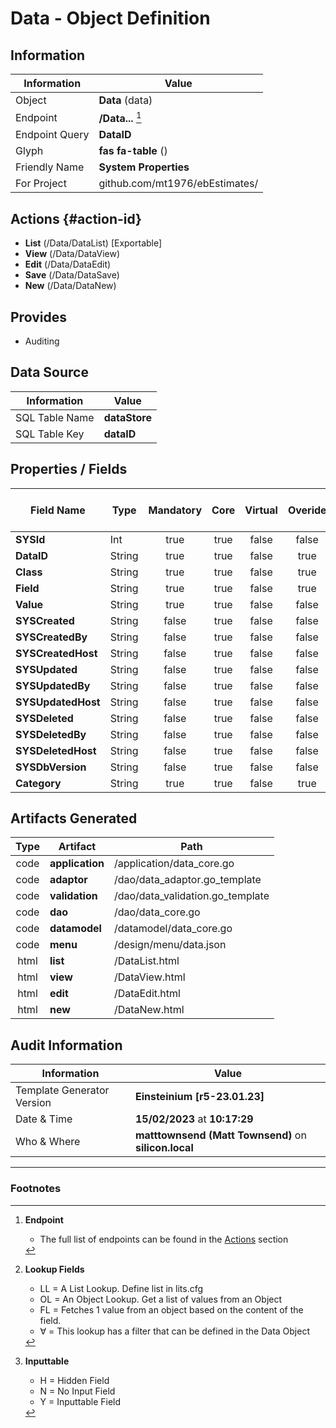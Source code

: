 # **Data** - Object Definition
##  Information
| Information  | Value  |
|---|---|
|Object         |**Data** (data) |
|Endpoint 	    |**/Data...** [^1]|
|Endpoint Query |**DataID**|
Glyph|**fas fa-table** ()
Friendly Name|**System Properties**|
|For Project    |github.com/mt1976/ebEstimates/|

##  Actions {#action-id}
* **List** (/Data/DataList) [Exportable]
* **View** (/Data/DataView)
* **Edit** (/Data/DataEdit)
* **Save** (/Data/DataSave)
* **New** (/Data/DataNew)








##  Provides


* Auditing 




##  Data Source 
| Information  | Value  |
|---|---|
SQL Table Name       | **dataStore**
SQL Table Key | **dataID**



##  Properties / Fields
| Field Name| Type | Mandatory | Core | Virtual | Overide | Lookup [^2]| Lookup Object      | Lookup Field Source         | Lookup Return Value                | Inputable [^3]|DB Column|Default Value| No Change | Callout | Internal | Display | Mask |
| -- | --  | :--: | :--: | :--: |:--: |:--: |:--: |-- |-- |:--: |-- | --| :--: | :--: | :--: | -- | -- |
|**SYSId**|Int|true|true|false|false|||||NH|_id|0|false|false|true|text||
|**DataID**|String|true|true|false|true|||||NH|dataID||false|true|false|text||
|**Class**|String|true|true|false|true|||||N|class||false|false|false|text||
|**Field**|String|true|true|false|true|||||N|field||false|false|false|text||
|**Value**|String|true|true|false|false|||||Y|value||false|false|false|text||
|**SYSCreated**|String|false|true|false|false|||||NH|_created||false|false|true|text||
|**SYSCreatedBy**|String|false|true|false|false|||||NH|_createdBy||false|false|true|text||
|**SYSCreatedHost**|String|false|true|false|false|||||NH|_createdHost||false|false|true|text||
|**SYSUpdated**|String|false|true|false|false|||||NH|_updated||false|false|true|text||
|**SYSUpdatedBy**|String|false|true|false|false|||||NH|_updatedBy||false|false|true|text||
|**SYSUpdatedHost**|String|false|true|false|false|||||NH|_updatedHost||false|false|true|text||
|**SYSDeleted**|String|false|true|false|false|||||NH|_deleted||false|false|true|text||
|**SYSDeletedBy**|String|false|true|false|false|||||NH|_deletedBy||false|false|true|text||
|**SYSDeletedHost**|String|false|true|false|false|||||NH|_deletedHost||false|false|true|text||
|**SYSDbVersion**|String|false|true|false|false|||||NH|_dbVersion||false|false|true|text||
|**Category**|String|true|true|false|true|||||N|category||false|false|false|text||


##  Artifacts Generated
| Type | Artifact | Path|
| :--: | -- | -- |
| code | **application** | /application/data_core.go |
| code | **adaptor** | /dao/data_adaptor.go_template |
| code | **validation** | /dao/data_validation.go_template |
| code | **dao** | /dao/data_core.go |
| code | **datamodel** | /datamodel/data_core.go |
| code | **menu** | /design/menu/data.json |
| html | **list** | /DataList.html |
| html | **view** | /DataView.html |
| html | **edit** | /DataEdit.html |
| html | **new** | /DataNew.html |


## Audit Information
| Information  | Value |
|---|---|
Template Generator Version   | **Einsteinium [r5-23.01.23]**
Date & Time		     | **15/02/2023** at **10:17:29**
Who & Where		     | **matttownsend (Matt Townsend)** on **silicon.local**

---
### Footnotes
[^1]: **Endpoint**
    * The full list of endpoints can be found in the [Actions](#action-id) section
[^2]: **Lookup Fields**
    * LL = A List Lookup. Define list in lits.cfg
    * OL = An Object Lookup. Get a list of values from an Object
    * FL = Fetches 1 value from an object based on the content of the field. 
    * ∀ = This lookup has a filter that can be defined in the Data Object
[^3]: **Inputtable**   
    * H = Hidden Field
    * N = No Input Field
    * Y = Inputtable Field